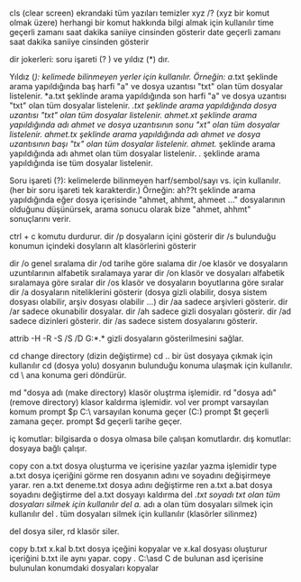 
cls            (clear screen) ekrandaki tüm yazıları temizler
xyz /?       (xyz bir komut olmak üzere) herhangi bir komut hakkında bilgi almak için kullanılır
time         geçerli zamanı saat dakika saniiye cinsinden gösterir
date         geçerli zamanı saat dakika saniiye cinsinden gösterir

dir jokerleri: soru işareti (? ) ve yıldız (*) dır.

Yıldız (*): kelimede bilinmeyen yerler için kullanılır.
Örneğin:
a*.txt şeklinde arama yapıldığında baş harfi "a" ve dosya uzantısı "txt" olan tüm dosyalar listelenir.
*a.txt şeklinde arama yapıldığında son harfi "a" ve dosya uzantısı "txt" olan tüm dosyalar listelenir.
*.txt şeklinde arama yapıldığında dosya uzantısı "txt" olan tüm dosyalar listelenir.
ahmet.*xt şeklinde arama yapıldığında adı ahmet ve dosya uzantısının sonu "xt" olan tüm dosyalar listelenir.
ahmet.tx* şeklinde arama yapıldığında adı ahmet ve dosya uzantısının başı "tx" olan tüm dosyalar listelenir.
ahmet.* şeklinde arama yapıldığında adı ahmet olan tüm dosyalar listelenir.
*.* şeklinde arama yapıldığında ise tüm dosyalar listelenir.

Soru işareti (?): kelimelerde bilinmeyen harf/sembol/sayı vs. için kullanılır. (her bir soru işareti tek karakterdir.) 
Örneğin:
ah??t şeklinde arama yapıldığında eğer dosya içerisinde "ahmet, ahhmt, ahmeet ..." dosyalarının olduğunu düşünürsek,
arama sonucu olarak bize "ahmet, ahhmt" sonuçlarını verir.

ctrl + c      komutu durdurur.
dir /p        dosyaların içini gösterir
dir /s        bulunduğu konumun içindeki dosyların alt klasörlerini gösterir

dir /o        genel sıralama
dir /od      tarihe göre sıalama
dir /oe      klasör ve dosyaların uzuntılarının alfabetik sıralamaya yarar
dir /on      klasör ve dosyaları alfabetik sıralamaya göre sıralar
dir /os      klasör ve dosyaların boyutlarına göre sıralar
dir /a        dosyaların niteliklerini gösterir (dosya gizli olabilir, dosya sistem dosyası olabilir, arşiv dosyası olabilir ...)
dir /aa      sadece arşivleri gösterir.
dir /ar       sadece okunabilir dosyalar.
dir /ah      sadece gizli dosyaları gösterir.
dir /ad      sadece dizinleri gösterir.
dir /as      sadece sistem dosyalarını gösterir.

attrib -H -R -S /S /D G:\*.*       gizli dosyaların gösterilmesini sağlar.

cd                           change directory (dizin değiştirme)
cd ..                        bir üst dosyaya çıkmak için kullanılır
cd (dosya yolu)      dosyanın bulunduğu konuma ulaşmak için kullanılır.
cd \                        ana konuma geri döndürür.

md  "dosya adı      (make directory) klasör oluştrma işlemidir.
rd  "dosya adı"      (remove directory) klasor kaldırma işlemidir.
vol
ver
prompt                  varsayılan komum
prompt $p C:\       varsayılan konuma geçer (C:\)
prompt $t             geçerli zamana geçer.
prompt $d            geçerli tarihe geçer.

iç komutlar:          bilgisarda o dosya olmasa bile çalışan komutlardır.
dış komutlar:        dosyaya bağlı çalışır.

copy con a.txt             dosya oluşturma ve içerisine yazılar yazma işlemidir
type a.txt                    dosya içeriğini görme
ren                              dosyanın adını ve soyadını değişirmeye yarar.
ren a.txt deneme.txt   dosya adını değiştirme
ren a.txt a.bat             dosya soyadını değiştirme
del a.txt                      dosyayı kaldırma
del *.txt                      soyadı txt olan tüm dosyaları silmek için kullanılır
del a.*                        adı a olan tüm dosyaları silmek için kullanılır
del *.*                        tüm dosyaları silmek için kullanılır (klasörler silinmez)

del dosya siler, rd klasör siler.

copy b.txt x.kal         b.txt dosya içeğini kopyalar ve x.kal dosyası oluşturur içeriğini b.txt ile aynı yapar.
copy *.* C:\asd         C de bulunan asd içerisine bulunulan konumdaki dosyaları kopyalar
